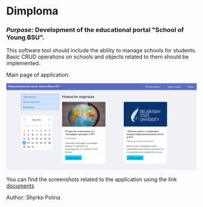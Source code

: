 # Dimploma 
### ***Purpose:*** Development of the educational portal "School of Young BSU”.
This software tool should include the ability to manage schools for students. 
Basic CRUD operations on schools and objects related to them should be implemented.

Main page of application:

![Main](/documents/screenshots/main_page.png)

You can find the screenshots related to the application using the link [documents](/documents/screenshots/)

Author: Shyrko Polina
